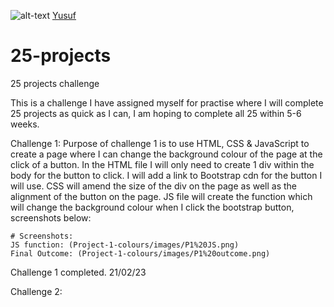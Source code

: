 ![alt-text](https://img.shields.io/depfu/dependencies/github/Movies%20Page?color=success&label=search4movies&logo=github&style=for-the-badge)
[Yusuf](https://img.shields.io/depfu/dependencies/github/Movies%20Page?color=success&label=search4movies&logo=github&style=for-the-badge)

# 25-projects
25 projects challenge

This is a challenge I have assigned myself for practise where I will complete 25 projects as quick as I can, I am hoping to complete all 25 within 5-6 weeks. 

Challenge 1:
Purpose of challenge 1 is to use HTML, CSS & JavaScript to create a page where I can change the background colour of the page at the click of a button.
    In the HTML file I will only need to create 1 div within the body for the button to click. I will add a link to Bootstrap cdn for the button I will use.
    CSS will amend the size of the div on the page as well as the alignment of the button on the page.
    JS file will create the function which will change the background colour when I click the bootstrap button, screenshots below:

    # Screenshots:
    JS function: (Project-1-colours/images/P1%20JS.png)
    Final Outcome: (Project-1-colours/images/P1%20outcome.png)

Challenge 1 completed. 21/02/23

Challenge 2:
